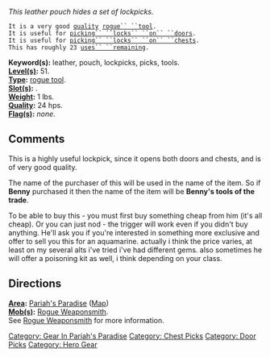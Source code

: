 *This leather pouch hides a set of lockpicks.*

`It is a very good `[`quality`](Rogue_Tool_Values.md "wikilink")` `[`rogue`` ``tool`](:Category:_Rogue_Tools.md "wikilink")`.`  
`It is useful for `[`picking`` ``locks`` ``on`` ``doors`](:Category:_Door_Picks.md "wikilink")`.`  
`It is useful for `[`picking`` ``locks`` ``on`` ``chests`](:Category:_Chest_Picks.md "wikilink")`.`  
`This has roughly 23 `[`uses`` ``remaining`](Rogue_Tool_Values.md "wikilink")`.`

**Keyword(s):** leather, pouch, lockpicks, picks, tools.  
**[Level(s)](Object_Level.md "wikilink"):** 51.  
**[Type](:Category:_Object_Types.md "wikilink"):** [rogue
tool](:Category:_Rogue_Tools.md "wikilink").  
**[Slot(s)](Object_Slots.md "wikilink"):** <held>.  
**[Weight](Object_Weight.md "wikilink"):** 1 lbs.  
**[Quality](Object_Quality.md "wikilink"):** 24 hps.  
**[Flag(s)](:Category:_Object_Flags.md "wikilink"):** *none*.  

## Comments

This is a highly useful lockpick, since it opens both doors and chests,
and is of very good quality.

The name of the purchaser of this will be used in the name of the item.
So if **Benny** purchased it then the name of the item will be **Benny's
tools of the trade**.

To be able to buy this - you must first buy something cheap from him
(it's all cheap). Or you can just nod - the trigger will work even if
you didn't buy anything. He'll ask you if you're interested in something
more exclusive and offer to sell you this for an aquamarine. actually i
think the price varies, at least on my several alts i've tried i've had
different gems. also sometimes he will offer a poisoning kit as well, i
think depending on your class.

## Directions

**[Area](:Category:_Areas.md "wikilink"):** [Pariah's
Paradise](:Category:_Pariah's_Paradise.md "wikilink")
([Map](Pariah's_Paradise_Map.md "wikilink"))  
**[Mob(s)](:Category:_Mobs.md "wikilink"):** [Rogue
Weaponsmith](Rogue_Weaponsmith "wikilink").  
See [Rogue Weaponsmith](Rogue_Weaponsmith "wikilink") for more
information.

[Category: Gear In Pariah's
Paradise](Category:_Gear_In_Pariah's_Paradise "wikilink") [Category:
Chest Picks](Category:_Chest_Picks "wikilink") [Category: Door
Picks](Category:_Door_Picks "wikilink") [Category: Hero
Gear](Category:_Hero_Gear "wikilink")
